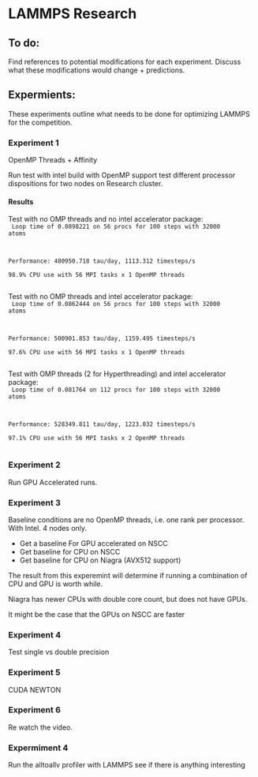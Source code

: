 # LAMMPS Research


## To do: 
Find references to potential modifications for each experiment. Discuss what these modifications would change + predictions.

## Expermients:

These experiments outline what needs to be done for optimizing LAMMPS for the competition.

### Experiment 1
OpenMP Threads + Affinity

Run test with intel build with OpenMP support test different processor dispositions for two nodes on Research cluster.

#### Results
Test with no OMP threads and no intel accelerator package:\
<code>
Loop time of 0.0898221 on 56 procs for 100 steps with 32000 atoms

Performance: 480950.718 tau/day, 1113.312 timesteps/s\
98.9% CPU use with 56 MPI tasks x 1 OpenMP threads\
</code>

Test with no OMP threads and intel accelerator package:\
<code>
Loop time of 0.0862444 on 56 procs for 100 steps with 32000 atoms

Performance: 500901.853 tau/day, 1159.495 timesteps/s\
97.6% CPU use with 56 MPI tasks x 1 OpenMP threads\
</code>


Test with OMP threads (2 for Hyperthreading) and intel accelerator package:\
<code>
Loop time of 0.081764 on 112 procs for 100 steps with 32000 atoms

Performance: 528349.811 tau/day, 1223.032 timesteps/s\
97.1% CPU use with 56 MPI tasks x 2 OpenMP threads\
</code>

### Experiment 2
Run GPU Accelerated runs.

### Experiment 3 
Baseline conditions are no OpenMP threads, i.e. one rank per processor.
With Intel. 4 nodes only.

- Get a baseline For GPU accelerated on NSCC
- Get baseline for CPU on NSCC
- Get baseline for CPU on Niagra (AVX512 support)

The result from this experemint will determine if running a combination of CPU and GPU is worth while.

Niagra has newer CPUs with double core count, but does not have GPUs.

It might be the case that the GPUs on NSCC are faster


### Experiment 4
Test single vs double precision

### Experiment 5
CUDA NEWTON

### Experiment 6
Re watch the video.

### Expermiment 4 
Run the alltoallv profiler with LAMMPS see if there is anything interesting

